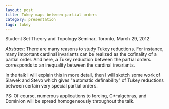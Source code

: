 ```yaml
---
layout: post
title: Tukey maps between partial orders
category: presentation
tags: tukey
---
```


Student Set Theory and Topology Seminar, Toronto, March 29, 2012<!--more-->

*Abstract*: There are many reasons to study Tukey reductions.  For instance, many important cardinal invariants can be realized as the cofinality of a partial order.  And here, a Tukey reduction between the partial orders corresponds to an inequality between the cardinal invariants.

In the talk I will explain this in more detail, then I will sketch some work of Slawek and Stevo which gives "automatic definability" of Tukey reductions between certain very special partial orders.

PS: Of course, numerous applications to forcing, C*-algebras, and Dominion will be spread homogeneously throughout the talk.
